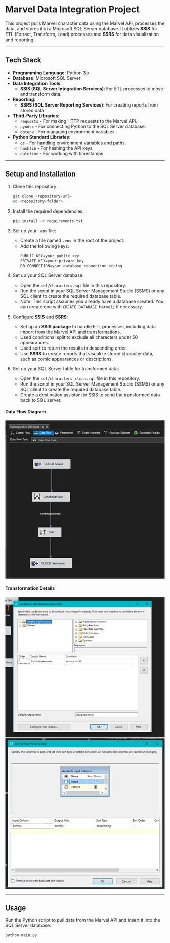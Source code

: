 # Marvel Data Integration Project

This project pulls Marvel character data using the Marvel API, processes the data, and stores it in a Microsoft SQL Server database. It utilizes **SSIS** for ETL (Extract, Transform, Load) processes and **SSRS** for data visualization and reporting.

---

## Tech Stack

- **Programming Language**: Python 3.x
- **Database**: Microsoft SQL Server
- **Data Integration Tools**:
  - **SSIS (SQL Server Integration Services)**: For ETL processes to move and transform data.
- **Reporting**:
  - **SSRS (SQL Server Reporting Services)**: For creating reports from stored data.
- **Third-Party Libraries**:
  - `requests` - For making HTTP requests to the Marvel API.
  - `pyodbc` - For connecting Python to the SQL Server database.
  - `dotenv` - For managing environment variables.
- **Python Standard Libraries**:
  - `os` - For handling environment variables and paths.
  - `hashlib` - For hashing the API keys.
  - `datetime` - For working with timestamps.

---

## Setup and Installation

1. Clone this repository:

   ```bash
   git clone <repository-url>
   cd <repository-folder>
   ```

2. Install the required dependencies:

   ```bash
   pip install -r requirements.txt
   ```

3. Set up your `.env` file:

   - Create a file named `.env` in the root of the project.
   - Add the following keys:
     ```env
     PUBLIC_KEY=your_public_key
     PRIVATE_KEY=your_private_key
     DB_CONNECTION=your_database_connection_string
     ```

4. Set up your SQL Server database:

   - Open the `sql/characters.sql` file in this repository.
   - Run the script in your SQL Server Management Studio (SSMS) or any SQL client to create the required database table.
   - Note: This script assumes you already have a database created. You can create one with `CREATE DATABASE Marvel;` if necessary.

5. Configure **SSIS** and **SSRS**:

   - Set up an **SSIS package** to handle ETL processes, including data import from the Marvel API and transformations.
   - Used conditional split to exclude all characters under 50 appearances.
   - Used sort to return the results in descending order.
   - Use **SSRS** to create reports that visualize stored character data, such as comic appearances or descriptions.

6. Set up your SQL Server table for transformed data:

   - Open the `sql/characters_clean.sql` file in this repository.
   - Run the script in your SQL Server Management Studio (SSMS) or any SQL client to create the required database table.
   - Create a destination assistant in SSIS to send the transformed data back to SQL server.

#### Data Flow Diagram

![Data Flow Diagram](screenshots/data_flow_diagram.png)

#### Transformation Details

![Transformations](screenshots/transformations.png)
![Transformations](screenshots/sort.png)

---

## Usage

Run the Python script to pull data from the Marvel API and insert it into the SQL Server database:

```bash
python main.py
```
